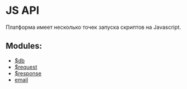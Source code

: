 # JS API


Платформа имеет несколько точек запуска скриптов на Javascript.  

## Modules:
* [$db](./db.html)
* [$request](./request.html)
* [$response](./response.html)
* [email](./email.html)
